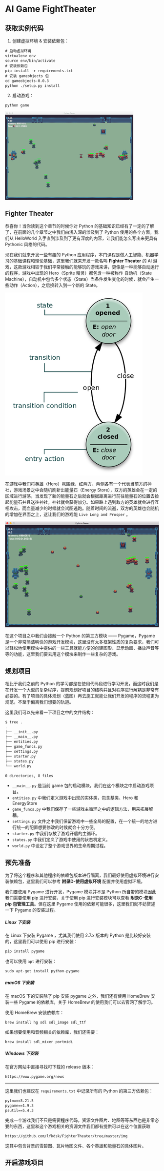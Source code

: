 # AI Game FightTheater



## 获取实例代码

1. 创建虚拟环境 & 安装依赖包：


``` shell
# 启动虚拟环境
virtualenv env
source env/bin/activate
# 安装依赖包
pip install -r requirements.txt
# 安装 gameobjects 包
cd gameobjects-0.0.3
python ./setup.py install
```

2. 启动游戏：

``` shell
python game
```


![show](project-game/pic.gif)



## Fighter Theater

恭喜你！当你读到这个章节的时候你对 Python 的基础知识已经有了一定的了解了，在前面的几个章节之中我们由浅入深的涉及到了 Python 使用的各个方面，我们从 HelloWorld 入手直到涉及到了更有深度的内容，让我们能怎么写出来更具有 Pythonic 风格的代码。

现在我们就来开发一些有趣的 Python 应用程序，本门课程是做人工智能、机器学习的基础课程和理论基础，这里我们就来开发一款名叫 **Fighter Theater** 的 AI 游戏，这款游戏相较于我们平常接触的能够玩的游戏来讲，更像是一种能够自动运行的程序，游戏中出现的 Hero（Sprite 精灵）都包含一种被称作 自动机（State Machine），自动机中包含多个状态（State）当条件发生变化的时候，就会产生一些动作（Action），之后换转入到一个新的 State。

![fsm](project-game/fsm.png)

在游戏中我们将英雄（Hero）氛围绿、红两方，两侧各有一个代表当前方的神社，游戏场景之中会随机刷新出能量石（Energy Store），双方的英雄会在一定的区域进行游荡，当发现了新的能量石之后就会根据距离进行前往能量石的位置去捡起能量石并且送往神社，神社就会获得加分。如果路上遇到敌方的英雄就会进行互相攻击，而血量减少的时候就会试图逃跑。随着时间的流逝，双方的英雄也会随机的增加在界面之上，这让我们的游戏能 `Live Long and Prosper` 。

![project-game](project-game/pic.png)

在这个项目之中我们会接触一个 Python 的第三方模块 —— Pygame，Pygame 是一个非常简洁明快的游戏开发模块，这里没有太多框架性质的复杂要求，我们可以轻松地使用模块中提供的一些工具就能方便的创建图形、显示动画、播放声音等等的功能，这里我们要去用这个模块来制作一些复杂的游戏。



## 规划项目

相比于我们之前的 Python 的学习都是在使用代码段进行学习开发，而这时我们是在开发一个大型的复杂程序，提前规划好项目的结构并且对程序进行解耦是非常有必要的。有了项目的具体规划（蓝图）再去施工就能让我们开发的程序的流程更为规范，不至于偏离我们想要的轨道。

这里我们可以先来看一下项目之中的文件结构：

``` shell
$ tree .
.
├── __init__.py
├── __main__.py
├── entities.py
├── game_funcs.py
├── settings.py
├── starter.py
├── states.py
└── world.py

0 directories, 8 files
```

* `__main__.py` 是当前 game 包的启动模块，我们在这个模块之中启动游戏项目。
* `entities.py` 中我们定义游戏中出现的实体类，包含基类、Hero 和 EnergyStore
* `game_funcs.py` 中我们保存了一些游戏主循环之中的逻辑方法，用来拓展解耦。
* `settings.py` 文件之中我们保留游戏中一些全局的配置，在一个统一的地方进行统一的配置想要修改的时候就会十分方便。
* `starter.py` 中我们存放了游戏开启的主循环。
* `states.py` 中我们定义了游戏中使用的状态机定义。
* `world.py` 中设定了整个游戏世界的生命周期过程。

## 预先准备

为了将这个程序和其他程序的依赖包版本进行隔离，我们最好使用虚拟环境进行安装依赖包，这里我们可以参考 **附录D-使用虚拟环境** 配置并使用虚拟环境。

我们要使用 Pygame 进行开发，Pygame 模块并不是 Python 所自带的模块因此我们需要使用 pip 进行安装，关于使用 pip 进行安装模块可以查看 **附录C-使用 pip 包管理工具**。但在这里 Pygame 使用的依赖可能很多，这里我们就不妨赘述一下 Pygame 的安装过程。

##### Linux 下安装

在 Linux 下安装 Pygame ，尤其我们使用 2.7.x 版本的 Python 是比较好安装的，这里我们可以使用 pip 进行安装：

``` python
pip install pygame
```

也可以使用 `apt` 进行安装：

``` python
sudo apt-get install python-pygame
```

##### macOS 下安装

在 macOS 下的安装除了 pip 安装 pygame 之外，我们还有使用 HomeBrew 安装一些 Pygame 的依赖库，关于 HomeBrew 的使用我们可以去官网了解学习。

使用 HomeBrew 安装依赖库：

``` shell
brew install hg sdl sdl_image sdl_ttf
```

如果想要使用和音频相关的依赖库，我们还需要：

``` python
brew install sdl_mixer portmidi
```

##### Windows 下安装

在官方网站中直接寻找可下载的 release 版本：

``` shell
https://www.pygame.org/news
```

------

这里我们也建议在 `requirements.txt` 中记录所有的 Python 的第三方依赖包：

``` shell
pytmx==3.21.5
pygame==1.9.3
psutil==5.4.3
```

完成一个游戏我们不只是需要程序代码，资源文件图片、地图等等东西也是非常必要的东西，这里和这个游戏相关的资源文件我们都有提供可以在这个位置获取

``` shell
https://github.com/lfkdsk/FighterTheater/tree/master/img
```

这其中包含背景的雪碧图、瓦片地图文件、各个英雄和能量石的具体图片。





## 开启游戏项目

